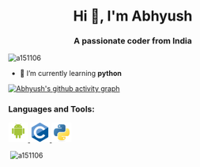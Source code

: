 <h1 align="center">Hi 👋, I'm Abhyush</h1>
<h3 align="center">A passionate coder from India</h3>

<p align="left"> <img src="https://komarev.com/ghpvc/?username=a151106&label=Profile%20views&color=0e75b6&style=flat" alt="a151106" /> </p>

- 🌱 I’m currently learning **python**

[![Abhyush's github activity graph](https://activity-graph.herokuapp.com/graph?username=A151106)](https://github.com/A151106&theme=react_dark/github-readme-activity-graph)

<h3 align="left">Languages and Tools:</h3>
<p align="left"> <a href="https://developer.android.com" target="_blank" rel="noreferrer"> <img src="https://raw.githubusercontent.com/devicons/devicon/master/icons/android/android-original-wordmark.svg" alt="android" width="40" height="40"/> </a> <a href="https://www.cprogramming.com/" target="_blank" rel="noreferrer"> <img src="https://raw.githubusercontent.com/devicons/devicon/master/icons/c/c-original.svg" alt="c" width="40" height="40"/> </a> <a href="https://www.python.org" target="_blank" rel="noreferrer"> <img src="https://raw.githubusercontent.com/devicons/devicon/master/icons/python/python-original.svg" alt="python" width="40" height="40"/> </a> </p>

<p>&nbsp;<img align="center" src="https://github-readme-stats.vercel.app/api?username=a151106&show_icons=true&locale=en" alt="a151106" /></p>
